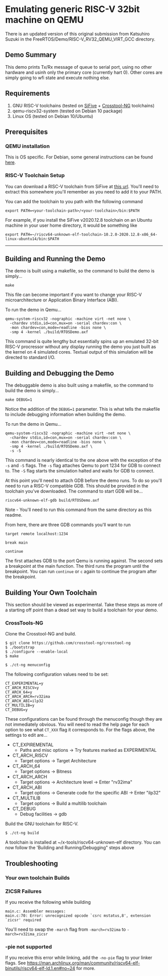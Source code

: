 # Emulating generic RISC-V 32bit machine on QEMU
There is an updated version of this original submission from Katsuhiro Suzuki
in the FreeRTOS/Demo/RISC-V_RV32_QEMU_VIRT_GCC directory.

## Demo Summary
This demo prints Tx/Rx message of queue to serial port, using no
other hardware and usinh only the primary core (currently hart 0).
Other cores are simply going to wfi state and execute nothing else.

## Requirements

1. GNU RISC-V toolchains (tested on [SiFive](https://www.sifive.com/software) + [Crosstool-NG](https://github.com/crosstool-ng/crosstool-ng) toolchains)
1. qemu-riscv32-system (tested on Debian 10 package)
1. Linux OS (tested on Debian 10/Ubuntu)


## Prerequisites
### QEMU installation
This is OS specific. For Debian, some general instructions can be found [here](https://wiki.debian.org/RISC-V/32).

### RISC-V Toolchain Setup
You can download a RISC-V toolchain from SiFive at [this url](https://www.sifive.com/software). You'll need to extract this somewhere you'll remember as you need to add it to your PATH.

You can add the toolchain to you path with the following command
```
export PATH=<your-toolchain-path>/<your-toolchain>/bin:$PATH
```

For example, if you install the SiFive v2020.12.8 toolchain on an Ubuntu machine in your user home directory, it would be something like
```
export PATH=~/riscv64-unknown-elf-toolchain-10.2.0-2020.12.8-x86_64-linux-ubuntu14/bin:$PATH
```

___________

## Building and Running the Demo
The demo is built using a makefile, so the command to build the demo is simply...
```
make
```
This file can become important if you want to change your RISC-V microarchitecture or Application Binary Interface (ABI).

To run the demo in Qemu...
```
qemu-system-riscv32 -nographic -machine virt -net none \
  -chardev stdio,id=con,mux=on -serial chardev:con \
  -mon chardev=con,mode=readline -bios none \
  -smp 4 -kernel ./build/RTOSDemo.axf
```

This command is quite lengthy but essentially spins up an emulated 32-bit RISC-V procressor without any display running the demo you just built as the kernel on 4 simulated cores. Textual output of this simulation will be directed to standard I/O.

## Building and Debugging the Demo
The debuggable demo is also built using a makefile, so the command to build the demo is simply...
```
make DEBUG=1
```
Notice the addition of the `DEBUG=1` parameter. This is what tells the makefile to include debugging information when building the demo.

To run the demo in Qemu...
```
qemu-system-riscv32 -nographic -machine virt -net none \
  -chardev stdio,id=con,mux=on -serial chardev:con \
  -mon chardev=con,mode=readline -bios none \
  -smp 4 -kernel ./build/RTOSDemo.axf \
  -s -S
```
This command is nearly identical to the one above with the exception of the `-s` and `-S` flags. The `-s` flag attaches Qemu to port 1234 for GDB to connect to. The `-S` flag starts the simulation halted and waits for GDB to connect.

At this point you'll need to attach GDB before the demo runs. To do so you'll need to run a RISC-V compatible GDB. This should be provided in the toolchain you've downloaded. The command to start GDB will be...

```
riscv64-unknown-elf-gdb build/RTOSDemo.axf
```
Note - You'll need to run this command from the same directory as this readme.

From here, there are three GDB commands you'll want to run

```
target remote localhost:1234

break main

continue
```

The first attaches GDB to the port Qemu is running against. The second sets a breakpoint at the main function. The third runs the program until the breakpoint. You can run `continue` or `c` again to continue the program after the breakpoint.

## Building Your Own Toolchain
This section should be viewed as experimental. Take these steps as more of a starting off point than a dead set way to build a toolchain for your demo.

### CrossTools-NG

Clone the Crosstool-NG and build.

```
$ git clone https://github.com/crosstool-ng/crosstool-ng
$ ./bootstrap
$ ./configure --enable-local
$ make

$ ./ct-ng menuconfig
```

The following configuration values need to be set:

```
CT_EXPERIMENTAL=y
CT_ARCH_RISCV=y
CT_ARCH_64=y
CT_ARCH_ARCH=rv32ima
CT_ARCH_ABI=ilp32
CT_MULTILIB=y
CT_DEBUG=y
```

These configurations can be found through the menuconfig though they are not immediately obvious. You will need to read the help page for each option to see what `CT_XXX` flag it corresponds to. For the flags above, the settings to edit are...
* CT_EXPIREMENTAL
  * Paths and misc options -> Try features marked as EXPERIMENTAL
* CT_ARCH_RISCV
  * Target options -> Target Architecture
* CT_ARCH_64
  * Target options -> Bitness
* CT_ARCH_ARCH
  * Target options -> Architecture level -> Enter "rv32ima"
* CT_ARCH_ABI
  * Target options -> Generate code for the specific ABI -> Enter "ilp32"
* CT_MULTILIB
  * Target options -> Build a multilib toolchain
* CT_DEBUG
  * Debug facilities -> gdb


Build the GNU toolchain for RISC-V.

```
$ ./ct-ng build
```

A toolchain is installed at ~/x-tools/riscv64-unknown-elf directory. You can now follow the 'Building and Running/Debugging" steps above

## Troubleshooting
### Your own toolchain Builds
### ZICSR Failures
If you receive the following while building
```
main.c: Assembler messages:
main.c:70: Error: unrecognized opcode `csrc mstatus,8', extension `zicsr' required
```
You'll need to swap the `-march` flag from `-march=rv32ima` to `-march=rv32ima_zicsr`

### -pie not supported
If you receive this error while linking, add the `-no-pie` flag to your linker flags.
See https://man.archlinux.org/man/community/riscv64-elf-binutils/riscv64-elf-ld.1.en#no~24 for more.
